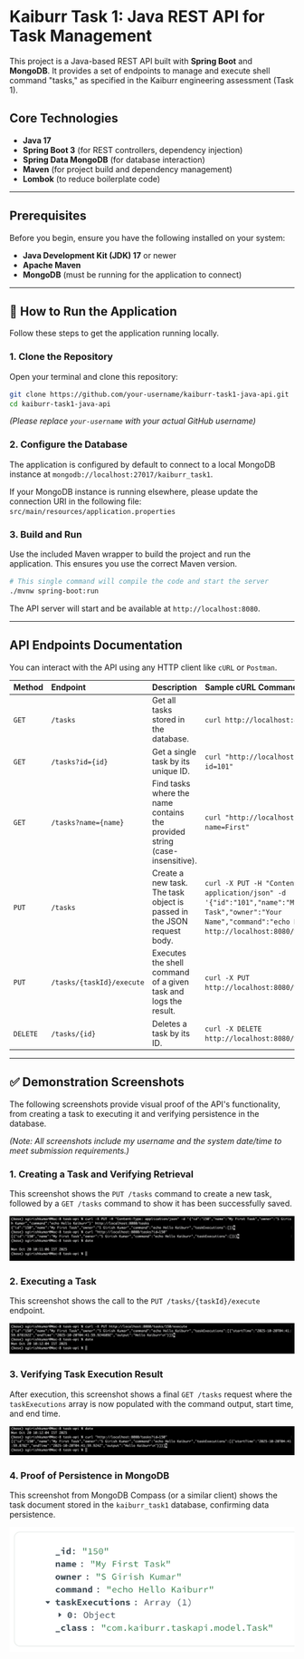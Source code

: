 # Kaiburr Task 1: Java REST API for Task Management

This project is a Java-based REST API built with **Spring Boot** and **MongoDB**. It provides a set of endpoints to manage and execute shell command "tasks," as specified in the Kaiburr engineering assessment (Task 1).

## Core Technologies
- **Java 17**
- **Spring Boot 3** (for REST controllers, dependency injection)
- **Spring Data MongoDB** (for database interaction)
- **Maven** (for project build and dependency management)
- **Lombok** (to reduce boilerplate code)

---

## Prerequisites

Before you begin, ensure you have the following installed on your system:
- **Java Development Kit (JDK) 17** or newer
- **Apache Maven**
- **MongoDB** (must be running for the application to connect)

---

## 🚀 How to Run the Application

Follow these steps to get the application running locally.

### 1. Clone the Repository
Open your terminal and clone this repository:
```bash
git clone https://github.com/your-username/kaiburr-task1-java-api.git
cd kaiburr-task1-java-api
```
*(Please replace `your-username` with your actual GitHub username)*

### 2. Configure the Database
The application is configured by default to connect to a local MongoDB instance at `mongodb://localhost:27017/kaiburr_task1`.

If your MongoDB instance is running elsewhere, please update the connection URI in the following file:
`src/main/resources/application.properties`

### 3. Build and Run
Use the included Maven wrapper to build the project and run the application. This ensures you use the correct Maven version.

```bash
# This single command will compile the code and start the server
./mvnw spring-boot:run
```
The API server will start and be available at `http://localhost:8080`.

---

## API Endpoints Documentation

You can interact with the API using any HTTP client like `cURL` or `Postman`.

| Method | Endpoint                    | Description                                                                 | Sample cURL Command                                                                                                                                      |
| :----- | :-------------------------- | :-------------------------------------------------------------------------- | :------------------------------------------------------------------------------------------------------------------------------------------------------- |
| `GET`  | `/tasks`                    | Get all tasks stored in the database.                                       | `curl http://localhost:8080/tasks`                                                                                                                       |
| `GET`  | `/tasks?id={id}`            | Get a single task by its unique ID.                                         | `curl "http://localhost:8080/tasks?id=101"`                                                                                                              |
| `GET`  | `/tasks?name={name}`        | Find tasks where the name contains the provided string (case-insensitive).  | `curl "http://localhost:8080/tasks?name=First"`                                                                                                          |
| `PUT`  | `/tasks`                    | Create a new task. The task object is passed in the JSON request body.      | `curl -X PUT -H "Content-Type: application/json" -d '{"id":"101","name":"My First Task","owner":"Your Name","command":"echo Hello Kaiburr"}' http://localhost:8080/tasks` |
| `PUT`  | `/tasks/{taskId}/execute`   | Executes the shell command of a given task and logs the result.             | `curl -X PUT http://localhost:8080/tasks/101/execute`                                                                                                    |
| `DELETE`| `/tasks/{id}`               | Deletes a task by its ID.                                                   | `curl -X DELETE http://localhost:8080/tasks/101`                                                                                                         |

---

## ✅ Demonstration Screenshots

The following screenshots provide visual proof of the API's functionality, from creating a task to executing it and verifying persistence in the database.

*(Note: All screenshots include my username and the system date/time to meet submission requirements.)*

### 1. Creating a Task and Verifying Retrieval
This screenshot shows the `PUT /tasks` command to create a new task, followed by a `GET /tasks` command to show it has been successfully saved.

<!-- IMPORTANT: REPLACE 'link-to-your-screenshot-1.png' WITH THE ACTUAL LINK TO YOUR IMAGE -->
![Create and Get Task](create-and-get-task.png)

### 2. Executing a Task
This screenshot shows the call to the `PUT /tasks/{taskId}/execute` endpoint.

<!-- IMPORTANT: REPLACE 'link-to-your-screenshot-2.png' WITH THE ACTUAL LINK TO YOUR IMAGE -->
![Executing Task](execute-task.png)

### 3. Verifying Task Execution Result
After execution, this screenshot shows a final `GET /tasks` request where the `taskExecutions` array is now populated with the command output, start time, and end time.

<!-- IMPORTANT: REPLACE 'link-to-your-screenshot-3.png' WITH THE ACTUAL LINK TO YOUR IMAGE -->
![Verifying Execution Result](verify-execution-result.png)

### 4. Proof of Persistence in MongoDB
This screenshot from MongoDB Compass (or a similar client) shows the task document stored in the `kaiburr_task1` database, confirming data persistence.

<!-- IMPORTANT: REPLACE 'link-to-your-screenshot-4.png' WITH THE ACTUAL LINK TO YOUR IMAGE -->
![MongoDB Data](mongodb-proof.png)
